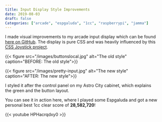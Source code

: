 ```yaml
---
title: Input Display Style Improvements
date: 2019-08-03
draft: false
Categories: ["arcade", "espgaluda", "1cc", "raspberrypi", "jamma"]
---
```


I made visual improvements to my arcade input display which can be found [here on GitHub](https://github.com/wnka/arcadebuttons-node-pi). The display is pure CSS and was heavily influenced by this [CSS Joystick project](https://github.com/davidvandusen/joystick).

{{< figure src="/images/buttonslocal.jpg" alt="The old style" caption="BEFORE: The old style">}}

{{< figure src="/images/pretty-input.jpg" alt="The new style" caption="AFTER: The new style">}}

I styled it after the control panel on my Astro City cabinet, which explains the green and the button layout.

You can see it in action here, where I played some Espgaluda and got a new personal best 1cc clear score of **28,582,720**!

{{< youtube HPHacrqdxy0 >}}
